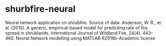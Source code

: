 # shurbfire-neural
Neural network application on shrubfire.
Source of data: Anderson, W. R., et al. (2015). A generic, empirical-based model for predicting rate of fire spread in shrublands. International Journal of Wildland Fire, 24(4), 443-460. 
Neural Network modelling using MATLAB R2016b-Academic license
